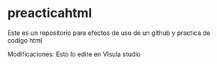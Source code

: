 # preacticahtml
Este es un repositorio para efectos de uso de un github y practica de codigo html

Modificaciones:
Esto lo edite en VIsula studio 